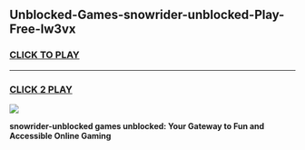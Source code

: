 
## Unblocked-Games-snowrider-unblocked-Play-Free-lw3vx
<h3>
<a href="https://premium76.site?title=snowrider-unblocked&ref=09A">CLICK TO PLAY</a></h3>
<hr>

<h3>
<a href="https://premium76.site?title=snowrider-unblocked&ref=09A">CLICK 2 PLAY</a>
  
</h3>

<a href="https://premium76.site?title=snowrider-unblocked&ref=09A"><img src="https://clearcache.store/games.png"></a>


**snowrider-unblocked games unblocked: Your Gateway to Fun and Accessible Online Gaming**
